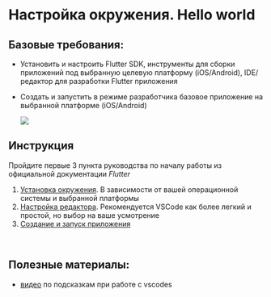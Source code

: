 # Настройка окружения. Hello world

## Базовые требования:

- Установить и настроить Flutter SDK, инструменты для сборки приложений под выбранную целевую платформу (iOS/Android), IDE/редактор для разработки Flutter приложения

- Создать и запустить в режиме разработчика базовое приложение на выбранной платформе (iOS/Android)

  ![](https://flutter.dev/assets/images/docs/get-started/ios/starter-app.png)

## Инструкция

Пройдите первые 3 пункта руководства по началу работы из официальной документации _Flutter_

1. [Установка окружения](https://flutter.dev/docs/get-started/install). В зависимости от вашей операционной системы и выбранной платформы
2. [Настройка редактора](https://flutter.dev/docs/get-started/editor?tab=vscode). Рекомендуется VSCode как более легкий и простой, но выбор на ваше усмотрение
3. [Создание и запуск приложения](https://flutter.dev/docs/get-started/test-drive?tab=vscode)

<br>

## Полезные материалы:

- [видео](https://www.youtube.com/watch?v=JPY41GoH5sU&list=PLAG4C1wnIUp8zfMDk402aVgClJcxEd1wi&index=15&t=1s) по подсказкам при работе с vscodes
